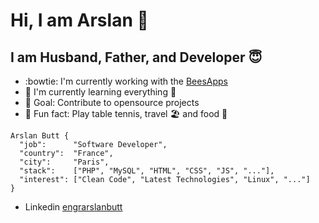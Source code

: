 # Hi, I am Arslan  👋

##  I am Husband, Father, and Developer :innocent:
- :bowtie: I'm currently working with the [BeesApps](https://www.beesapps.com/)
- :seedling: I'm currently learning everything :rofl:
- 🚀 Goal: Contribute to opensource projects
- :man_dancing: Fun fact: Play table tennis, travel :beach_umbrella: and food 🍕
```
Arslan Butt {
  "job":      "Software Developer",
  "country":  "France",
  "city":     "Paris",
  "stack":    ["PHP", "MySQL", "HTML", "CSS", "JS", "..."],
  "interest": ["Clean Code", "Latest Technologies", "Linux", "..."]
}
```
* Linkedin [engrarslanbutt](https://www.linkedin.com/in/engrarslanbutt/)
